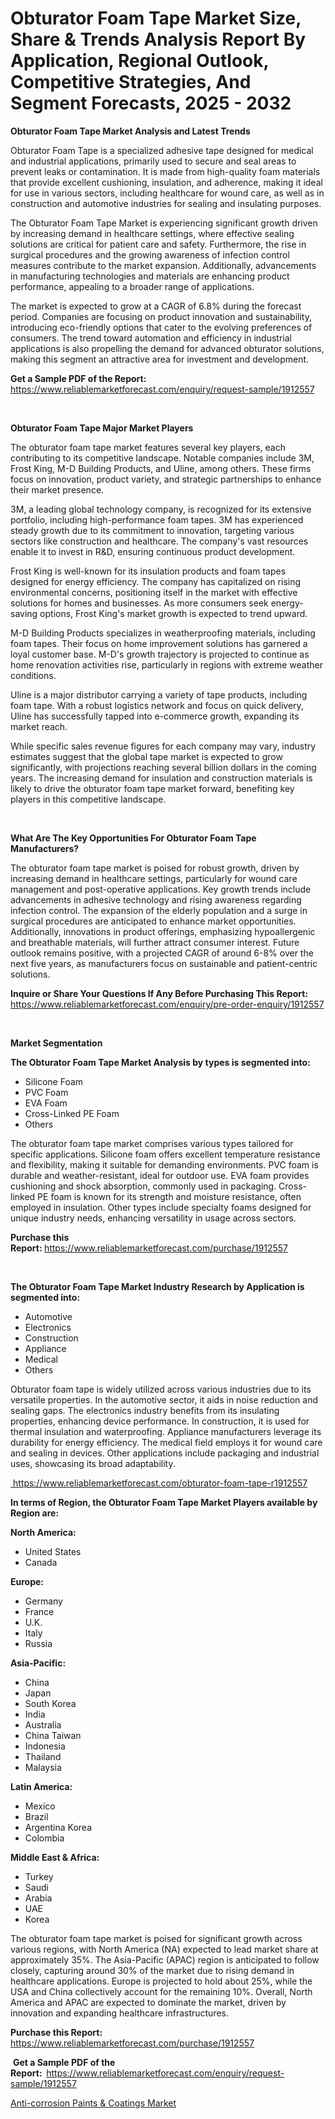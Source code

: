 <p><h1>Obturator Foam Tape Market Size, Share & Trends Analysis Report By Application, Regional Outlook, Competitive Strategies, And Segment Forecasts, 2025 - 2032</h1></p><p><strong>Obturator Foam Tape Market Analysis and Latest Trends</strong></p>
<p><p>Obturator Foam Tape is a specialized adhesive tape designed for medical and industrial applications, primarily used to secure and seal areas to prevent leaks or contamination. It is made from high-quality foam materials that provide excellent cushioning, insulation, and adherence, making it ideal for use in various sectors, including healthcare for wound care, as well as in construction and automotive industries for sealing and insulating purposes.</p><p>The Obturator Foam Tape Market is experiencing significant growth driven by increasing demand in healthcare settings, where effective sealing solutions are critical for patient care and safety. Furthermore, the rise in surgical procedures and the growing awareness of infection control measures contribute to the market expansion. Additionally, advancements in manufacturing technologies and materials are enhancing product performance, appealing to a broader range of applications.</p><p>The market is expected to grow at a CAGR of 6.8% during the forecast period. Companies are focusing on product innovation and sustainability, introducing eco-friendly options that cater to the evolving preferences of consumers. The trend toward automation and efficiency in industrial applications is also propelling the demand for advanced obturator solutions, making this segment an attractive area for investment and development.</p></p>
<p><strong>Get a Sample PDF of the Report:&nbsp;</strong> <a href="https://www.reliablemarketforecast.com/enquiry/request-sample/1912557?utm_campaign=2015&utm_medium=2&utm_source=Github&utm_content=ia&utm_term=04022025&utm_id=obturator-foam-tape">https://www.reliablemarketforecast.com/enquiry/request-sample/1912557</a></p>
<p>&nbsp;</p>
<p><strong>Obturator Foam Tape Major Market Players</strong></p>
<p><p>The obturator foam tape market features several key players, each contributing to its competitive landscape. Notable companies include 3M, Frost King, M-D Building Products, and Uline, among others. These firms focus on innovation, product variety, and strategic partnerships to enhance their market presence.</p><p>3M, a leading global technology company, is recognized for its extensive portfolio, including high-performance foam tapes. 3M has experienced steady growth due to its commitment to innovation, targeting various sectors like construction and healthcare. The company's vast resources enable it to invest in R&D, ensuring continuous product development. </p><p>Frost King is well-known for its insulation products and foam tapes designed for energy efficiency. The company has capitalized on rising environmental concerns, positioning itself in the market with effective solutions for homes and businesses. As more consumers seek energy-saving options, Frost King's market growth is expected to trend upward.</p><p>M-D Building Products specializes in weatherproofing materials, including foam tapes. Their focus on home improvement solutions has garnered a loyal customer base. M-D's growth trajectory is projected to continue as home renovation activities rise, particularly in regions with extreme weather conditions.</p><p>Uline is a major distributor carrying a variety of tape products, including foam tape. With a robust logistics network and focus on quick delivery, Uline has successfully tapped into e-commerce growth, expanding its market reach.</p><p>While specific sales revenue figures for each company may vary, industry estimates suggest that the global tape market is expected to grow significantly, with projections reaching several billion dollars in the coming years. The increasing demand for insulation and construction materials is likely to drive the obturator foam tape market forward, benefiting key players in this competitive landscape.</p></p>
<p>&nbsp;</p>
<p><strong>What Are The Key Opportunities For Obturator Foam Tape Manufacturers?</strong></p>
<p><p>The obturator foam tape market is poised for robust growth, driven by increasing demand in healthcare settings, particularly for wound care management and post-operative applications. Key growth trends include advancements in adhesive technology and rising awareness regarding infection control. The expansion of the elderly population and a surge in surgical procedures are anticipated to enhance market opportunities. Additionally, innovations in product offerings, emphasizing hypoallergenic and breathable materials, will further attract consumer interest. Future outlook remains positive, with a projected CAGR of around 6-8% over the next five years, as manufacturers focus on sustainable and patient-centric solutions.</p></p>
<p><strong>Inquire or Share Your Questions If Any Before Purchasing This Report:</strong> <a href="https://www.reliablemarketforecast.com/enquiry/pre-order-enquiry/1912557?utm_campaign=2015&utm_medium=2&utm_source=Github&utm_content=ia&utm_term=04022025&utm_id=obturator-foam-tape">https://www.reliablemarketforecast.com/enquiry/pre-order-enquiry/1912557</a></p>
<p>&nbsp;</p>
<p><strong>Market Segmentation</strong></p>
<p><strong>The Obturator Foam Tape Market Analysis by types is segmented into:</strong></p>
<p><ul><li>Silicone Foam</li><li>PVC Foam</li><li>EVA Foam</li><li>Cross-Linked PE Foam</li><li>Others</li></ul></p>
<p><p>The obturator foam tape market comprises various types tailored for specific applications. Silicone foam offers excellent temperature resistance and flexibility, making it suitable for demanding environments. PVC foam is durable and weather-resistant, ideal for outdoor use. EVA foam provides cushioning and shock absorption, commonly used in packaging. Cross-linked PE foam is known for its strength and moisture resistance, often employed in insulation. Other types include specialty foams designed for unique industry needs, enhancing versatility in usage across sectors.</p></p>
<p><strong>Purchase this Report:&nbsp;</strong><a href="https://www.reliablemarketforecast.com/purchase/1912557?utm_campaign=2015&utm_medium=2&utm_source=Github&utm_content=ia&utm_term=04022025&utm_id=obturator-foam-tape">https://www.reliablemarketforecast.com/purchase/1912557</a></p>
<p>&nbsp;</p>
<p><strong>The Obturator Foam Tape Market Industry Research by Application is segmented into:</strong></p>
<p><ul><li>Automotive</li><li>Electronics</li><li>Construction</li><li>Appliance</li><li>Medical</li><li>Others</li></ul></p>
<p><p>Obturator foam tape is widely utilized across various industries due to its versatile properties. In the automotive sector, it aids in noise reduction and sealing gaps. The electronics industry benefits from its insulating properties, enhancing device performance. In construction, it is used for thermal insulation and waterproofing. Appliance manufacturers leverage its durability for energy efficiency. The medical field employs it for wound care and sealing in devices. Other applications include packaging and industrial uses, showcasing its broad adaptability.</p></p>
<p><a href="https://www.reliablemarketforecast.com/obturator-foam-tape-r1912557?utm_campaign=2015&utm_medium=2&utm_source=Github&utm_content=ia&utm_term=04022025&utm_id=obturator-foam-tape">&nbsp;https://www.reliablemarketforecast.com/obturator-foam-tape-r1912557</a></p>
<p><strong>In terms of Region, the Obturator Foam Tape Market Players available by Region are:</strong></p>
<p>
    <p> <strong> North America: </strong>
        <ul>
            <li>United States</li>
            <li>Canada</li>
        </ul>
        </p> 
    <p> <strong> Europe: </strong>
        <ul>
            <li>Germany</li>
            <li>France</li>
            <li>U.K.</li>
            <li>Italy</li>
            <li>Russia</li>
        </ul>
        </p> 
    <p> <strong> Asia-Pacific: </strong>
        <ul>
            <li>China</li>
            <li>Japan</li>
            <li>South Korea</li>
            <li>India</li>
            <li>Australia</li>
            <li>China Taiwan</li>
            <li>Indonesia</li>
            <li>Thailand</li>
            <li>Malaysia</li>
        </ul>
        </p> 
    <p> <strong> Latin America: </strong>
        <ul>
            <li>Mexico</li>
            <li>Brazil</li>
            <li>Argentina Korea</li>
            <li>Colombia</li>
        </ul>
        </p> 
    <p> <strong> Middle East & Africa: </strong>
        <ul>
            <li>Turkey</li>
            <li>Saudi</li>
            <li>Arabia</li>
            <li>UAE</li>
            <li>Korea</li>
        </ul>
    </p>
    </p>
<p><p>The obturator foam tape market is poised for significant growth across various regions, with North America (NA) expected to lead market share at approximately 35%. The Asia-Pacific (APAC) region is anticipated to follow closely, capturing around 30% of the market due to rising demand in healthcare applications. Europe is projected to hold about 25%, while the USA and China collectively account for the remaining 10%. Overall, North America and APAC are expected to dominate the market, driven by innovation and expanding healthcare infrastructures.</p></p>
<p><strong>Purchase this Report: </strong><a href="https://www.reliablemarketforecast.com/purchase/1912557?utm_campaign=2015&utm_medium=2&utm_source=Github&utm_content=ia&utm_term=04022025&utm_id=obturator-foam-tape">https://www.reliablemarketforecast.com/purchase/1912557</a></p>
<p>&nbsp;<strong>Get a Sample PDF of the Report:&nbsp;&nbsp;</strong><a href="https://www.reliablemarketforecast.com/enquiry/request-sample/1912557?utm_campaign=2015&utm_medium=2&utm_source=Github&utm_content=ia&utm_term=04022025&utm_id=obturator-foam-tape">https://www.reliablemarketforecast.com/enquiry/request-sample/1912557</a></p>
<p><strong></strong></p>
<p><p><a href="https://github.com/santosh758595/Market-Research-Report-List-7/blob/main/anti-corrosion-paints-coatings-market.md?utm_campaign=2015&utm_medium=2&utm_source=Github&utm_content=ia&utm_term=04022025&utm_id=obturator-foam-tape">Anti-corrosion Paints & Coatings Market</a></p></p>